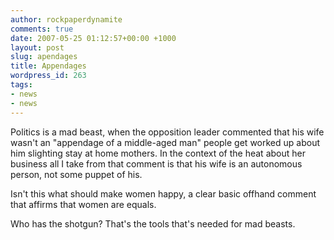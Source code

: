 ```yaml
---
author: rockpaperdynamite
comments: true
date: 2007-05-25 01:12:57+00:00 +1000
layout: post
slug: apendages
title: Appendages
wordpress_id: 263
tags:
- news
- news
---
```


Politics is a mad beast, when the opposition leader commented that his wife wasn't an "appendage of a middle-aged man" people get worked up about him slighting stay at home mothers. In the context of the heat about her business all I take from that comment is that his wife is an autonomous person, not some puppet of his.

Isn't this what should make women happy, a clear basic offhand comment that affirms that women are equals.

Who has the shotgun? That's the tools that's needed for mad beasts.

